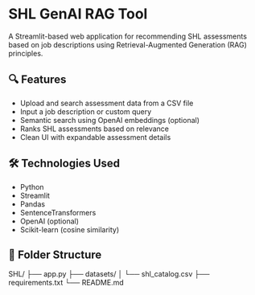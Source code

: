 # SHL GenAI RAG Tool

A Streamlit-based web application for recommending SHL assessments based on job descriptions using Retrieval-Augmented Generation (RAG) principles.

## 🔍 Features

- Upload and search assessment data from a CSV file
- Input a job description or custom query
- Semantic search using OpenAI embeddings (optional)
- Ranks SHL assessments based on relevance
- Clean UI with expandable assessment details

## 🛠 Technologies Used

- Python
- Streamlit
- Pandas
- SentenceTransformers
- OpenAI (optional)
- Scikit-learn (cosine similarity)

## 📁 Folder Structure
SHL/ 
├── app.py
├── datasets/ 
│ └── shl_catalog.csv
├── requirements.txt 
└── README.md

